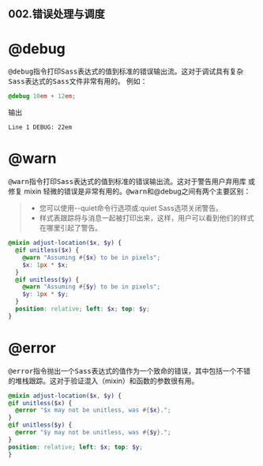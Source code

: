002.错误处理与调度
---

# @debug
 
 <kbd> @debug</kbd>指令打印<kbd>Sass</kbd>表达式的值到标准的错误输出流。这对于调试具有复杂<kbd>Sass</kbd>表达式的<kbd>Sass</kbd>文件非常有用的。 例如：
 
 ```scss
 @debug 10em + 12em;
 ```
 输出
```
Line 1 DEBUG: 22em
```

# @warn

<kbd> @warn</kbd>指令打印<kbd>Sass</kbd>表达式的值到标准的错误输出流。这对于警告用户弃用库 或 修复 mixin 轻微的错误是非常有用的。<kbd>@warn</kbd>和@debug</kbd>之间有两个主要区别：

> * 您可以使用--quiet命令行选项或:quiet Sass选项关闭警告。
> * 样式表跟踪将与消息一起被打印出来，这样，用户可以看到他们的样式在哪里引起了警告。

```scss
@mixin adjust-location($x, $y) {
  @if unitless($x) {
    @warn "Assuming #{$x} to be in pixels";
    $x: 1px * $x;
  }
  @if unitless($y) {
    @warn "Assuming #{$y} to be in pixels";
    $y: 1px * $y;
  }
  position: relative; left: $x; top: $y;
}
```

# @error
  
<kbd> @error</kbd>指令抛出一个<kbd>Sass</kbd>表达式的值作为一个致命的错误，其中包括一个不错的堆栈跟踪。这对于验证混入（mixin）和函数的参数很有用。
  
```scss
@mixin adjust-location($x, $y) {
@if unitless($x) {
  @error "$x may not be unitless, was #{$x}.";
}
@if unitless($y) {
  @error "$y may not be unitless, was #{$y}.";
}
position: relative; left: $x; top: $y;
}
```